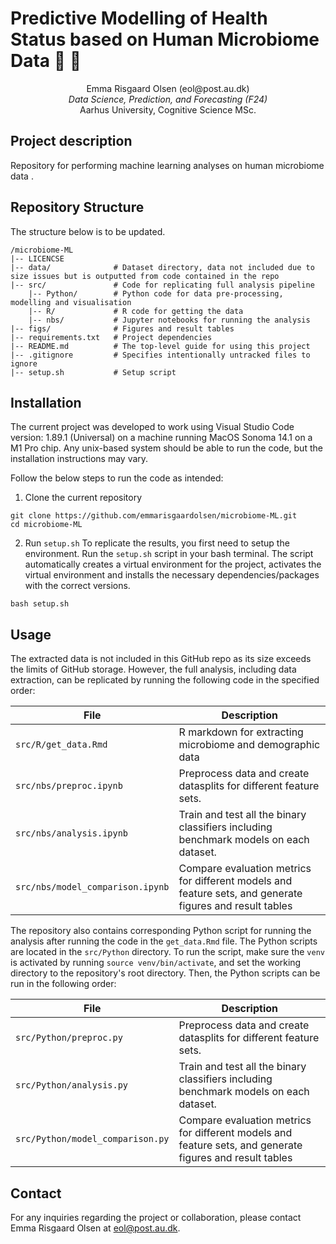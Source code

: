 # Predictive Modelling of Health  Status based on Human  Microbiome Data  🧬 🦠

<p align="center">
  Emma Risgaard Olsen (eol@post.au.dk) <br>
  <em>Data Science, Prediction, and Forecasting (F24)</em>
  <br>
  Aarhus University, Cognitive Science MSc.
  <br>
</p>
<hrZ>


## Project description
Repository for performing machine learning analyses on human microbiome data .
 
## Repository Structure 
The structure below is to be updated.
```
/microbiome-ML
|-- LICENCSE
|-- data/              # Dataset directory, data not included due to size issues but is outputted from code contained in the repo
|-- src/               # Code for replicating full analysis pipeline
    |-- Python/        # Python code for data pre-processing, modelling and visualisation
    |-- R/             # R code for getting the data
    |-- nbs/           # Jupyter notebooks for running the analysis
|-- figs/              # Figures and result tables 
|-- requirements.txt   # Project dependencies
|-- README.md          # The top-level guide for using this project
|-- .gitignore         # Specifies intentionally untracked files to ignore
|-- setup.sh           # Setup script 
```

## Installation
The current project was developed to work using Visual Studio Code version: 1.89.1 (Universal) on a machine running MacOS Sonoma 14.1 on a M1 Pro chip. Any unix-based system should be able to run the code, but the installation instructions may vary.  

Follow the below steps to run the code as intended: 
1. Clone the current repository
```
git clone https://github.com/emmarisgaardolsen/microbiome-ML.git
cd microbiome-ML
```

2. Run `setup.sh`
To replicate the results, you first need to setup the environment. Run the `setup.sh` script in your bash terminal. The script automatically creates a virtual environment for the project, activates the virtual environment and installs the necessary dependencies/packages with the correct versions. 

```
bash setup.sh
```

## Usage

The extracted data is not included in this GitHub repo as its size exceeds the limits of GitHub storage. However, the full analysis, including data extraction, can be replicated by running the following code in the specified order:

| File             | Description |
|---------------------------|-------------|
| `src/R/get_data.Rmd`               | R markdown for extracting microbiome and demographic data|
| `src/nbs/preproc.ipynb`           | Preprocess data and create datasplits for different feature sets. |
| `src/nbs/analysis.ipynb`         | Train and test all the binary classifiers including benchmark models on each dataset. |
| `src/nbs/model_comparison.ipynb`         | Compare evaluation metrics for different models and feature sets, and generate figures and result tables|


The repository also contains corresponding Python script for running the analysis after running the code in the `get_data.Rmd` file. The Python scripts are located in the `src/Python` directory. To run the script, make sure the `venv` is activated by running `source venv/bin/activate`, and set the working directory to the repository's root directory. Then, the Python scripts can be run in the following order:

| File             | Description |
|---------------------------|-------------|
| `src/Python/preproc.py`               | Preprocess data and create datasplits for different feature sets. |
| `src/Python/analysis.py`         | Train and test all the binary classifiers including benchmark models on each dataset. |
| `src/Python/model_comparison.py`         | Compare evaluation metrics for different models and feature sets, and generate figures and result tables|



## Contact 
For any inquiries regarding the project or collaboration, please contact Emma Risgaard Olsen at eol@post.au.dk.
